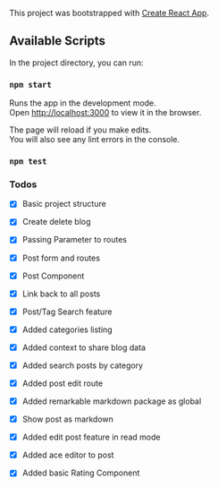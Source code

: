 This project was bootstrapped with [Create React App](https://github.com/facebook/create-react-app).

## Available Scripts

In the project directory, you can run:

### `npm start`

Runs the app in the development mode.<br>
Open [http://localhost:3000](http://localhost:3000) to view it in the browser.

The page will reload if you make edits.<br>
You will also see any lint errors in the console.

### `npm test`


### Todos

- [x] Basic project structure
- [x] Create delete blog
- [x] Passing Parameter to routes
- [x] Post form and routes
- [x] Post Component
- [x] Link back to all posts
- [x] Post/Tag Search feature
- [x] Added categories listing
- [x] Added context to share blog data
- [x] Added search posts by category
- [x] Added post edit route
- [x] Added remarkable markdown package as global
- [x] Show post as markdown
- [x] Added edit post feature in read mode
- [x] Added ace editor to post
- [x] Added basic Rating Component

